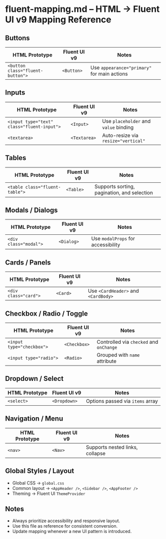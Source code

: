 # fluent-mapping.md – HTML → Fluent UI v9 Mapping Reference

## Buttons
| HTML Prototype | Fluent UI v9 | Notes |
|----------------|--------------|-------|
| `<button class="fluent-button">` | `<Button>` | Use `appearance="primary"` for main actions |

## Inputs
| HTML Prototype | Fluent UI v9 | Notes |
|----------------|--------------|-------|
| `<input type="text" class="fluent-input">` | `<Input>` | Use `placeholder` and `value` binding |
| `<textarea>` | `<Textarea>` | Auto-resize via `resize="vertical"` |

## Tables
| HTML Prototype | Fluent UI v9 | Notes |
|----------------|--------------|-------|
| `<table class="fluent-table">` | `<Table>` | Supports sorting, pagination, and selection |

## Modals / Dialogs
| HTML Prototype | Fluent UI v9 | Notes |
|----------------|--------------|-------|
| `<div class="modal">` | `<Dialog>` | Use `modalProps` for accessibility |

## Cards / Panels
| HTML Prototype | Fluent UI v9 | Notes |
|----------------|--------------|-------|
| `<div class="card">` | `<Card>` | Use `<CardHeader>` and `<CardBody>` |

## Checkbox / Radio / Toggle
| HTML Prototype | Fluent UI v9 | Notes |
|----------------|--------------|-------|
| `<input type="checkbox">` | `<Checkbox>` | Controlled via `checked` and `onChange` |
| `<input type="radio">` | `<Radio>` | Grouped with `name` attribute |

## Dropdown / Select
| HTML Prototype | Fluent UI v9 | Notes |
|----------------|--------------|-------|
| `<select>` | `<Dropdown>` | Options passed via `items` array |

## Navigation / Menu
| HTML Prototype | Fluent UI v9 | Notes |
|----------------|--------------|-------|
| `<nav>` | `<Nav>` | Supports nested links, collapse |

## Global Styles / Layout
- Global CSS → `global.css`
- Common layout → `<AppHeader />`, `<Sidebar />`, `<AppFooter />`
- Theming → Fluent UI `ThemeProvider`



## Notes
- Always prioritize accessibility and responsive layout.
- Use this file as reference for consistent conversion.
- Update mapping whenever a new UI pattern is introduced.
